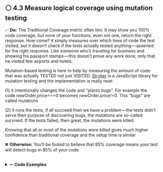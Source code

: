 ## ⚪ ️ 4.3 Measure logical coverage using mutation testing

:white_check_mark: **Do:** The Traditional Coverage metric often lies: It may show you 100% code coverage, but none of your functions, even not one, return the right response. How come? it simply measures over which lines of code the test visited, but it doesn’t check if the tests actually tested anything — asserted for the right response. Like someone who’s traveling for business and showing his passport stamps — this doesn’t prove any work done, only that he visited few airports and hotels.

Mutation-based testing is here to help by measuring the amount of code that was actually TESTED not just VISITED. [Stryker](https://stryker-mutator.io/) is a JavaScript library for mutation testing and the implementation is really neat:

(1) it intentionally changes the code and “plants bugs”. For example the code newOrder.price===0 becomes newOrder.price!=0. This “bugs” are called mutations

(2) it runs the tests, if all succeed then we have a problem — the tests didn’t serve their purpose of discovering bugs, the mutations are so-called survived. If the tests failed, then great, the mutations were killed.

Knowing that all or most of the mutations were killed gives much higher confidence than traditional coverage and the setup time is similar
<br/>

❌ **Otherwise:** You’ll be fooled to believe that 85% coverage means your test will detect bugs in 85% of your code

<br/>

<details><summary>✏ <b>Code Examples</b></summary>

<br/>

### :thumbsdown: Anti-Pattern Example: 100% coverage, 0% testing

![](https://img.shields.io/badge/🔨%20Example%20using%20Stryker-blue.svg "Using Stryker")

```javascript
function addNewOrder(newOrder) {
  logger.log(`Adding new order ${newOrder}`);
  DB.save(newOrder);
  Mailer.sendMail(newOrder.assignee, `A new order was places ${newOrder}`);

  return { approved: true };
}

it("Test addNewOrder, don't use such test names", () => {
  addNewOrder({ assignee: "John@mailer.com", price: 120 });
}); //Triggers 100% code coverage, but it doesn't check anything
```

<br/>

### :clap: Doing It Right Example: Stryker reports, a tool for mutation testing, detects and counts the amount of code that is not tested (Mutations)

![alt text](assets/bp-20-yoni-goldberg-mutation-testing.jpeg "Stryker reports, a tool for mutation testing, detects and counts the amount of code that is not tested (Mutations)")

</details>

<br/><br/>


